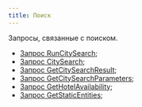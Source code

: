 ```yaml
---
title: Поиск
---
```


Запросы, связанные с поиском.

-   [Запрос RunCitySearch](/hotels/search_hotels/runcitysearch);
-   [Запрос CitySearch](/hotels/search_hotels/citysearch);
-   [Запрос GetCitySearchResult](/hotels/search_hotels/getcitysearchresult);
-   [Запрос GetCitySearchParameters](/hotels/search_hotels/getcitysearchparameters);
-   [Запрос GetHotelAvailability](/hotels/search_hotels/gethotelavailability);
-   [Запрос GetStaticEntities](/hotels/search_hotels/getstaticentities);